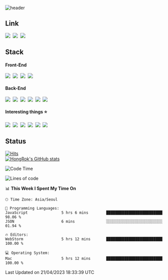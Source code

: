 ![header](https://capsule-render.vercel.app/api?type=waving&color=065ac9&height=300&section=header&text=HongRok%20K.&fontSize=80&animation=fadeIn&fontColor=FFFFFF&fontAlignY=45)

## Link
<a href="https://instagram.com/hlog2e"><img src="https://img.shields.io/badge/Instagram-E4405F?style=for-the-badge&logo=Instagram&logoColor=white"/></a>&nbsp;
<a href="http://qr.kakao.com/talk/3JA.ajCCzW9BVj218iY56kAPwNA-"><img src="https://img.shields.io/badge/hlog2e-FFCD00?style=for-the-badge&logo=KakaoTalk&logoColor=white"/></a>&nbsp;
<img src="https://img.shields.io/badge/HongRok%237777-5865F2?style=for-the-badge&logo=Discord&logoColor=white"/>&nbsp;

## Stack
#### Front-End
<img src="https://img.shields.io/badge/React-61DAFB?style=flat-square&logo=React&logoColor=white"/>&nbsp;
<img src="https://img.shields.io/badge/Next.js-000000?style=flat-square&logo=Next.js&logoColor=white"/>&nbsp;
<img src="https://img.shields.io/badge/JavaScript-F7DF1E?style=flat-square&logo=JavaScript&logoColor=white"/>&nbsp;
<img src="https://img.shields.io/badge/Tailwind CSS-06B6D4?style=flat-square&logo=Tailwind CSS&logoColor=white"/>&nbsp;
#### Back-End
<img src="https://img.shields.io/badge/Node.js-339933?style=flat-square&logo=Node.js&logoColor=white"/>&nbsp; 
<img src="https://img.shields.io/badge/Express-000000?style=flat-square&logo=Express&logoColor=white"/>&nbsp; 
<img src="https://img.shields.io/badge/Docker-2496ED?style=flat-square&logo=Docker&logoColor=white"/>&nbsp; 
<img src="https://img.shields.io/badge/MySQL-4479A1?style=flat-square&logo=MySQL&logoColor=white"/>&nbsp; 
<img src="https://img.shields.io/badge/MariaDB-003545?style=flat-square&logo=MariaDB&logoColor=white"/>&nbsp; 
<img src="https://img.shields.io/badge/Firebase-FFCA28?style=flat-square&logo=Firebase&logoColor=white"/>&nbsp; 
#### Interesting things ⭐️
<img src="https://img.shields.io/badge/Python-3776AB?style=flat-square&logo=Python&logoColor=white"/>&nbsp;
<img src="https://img.shields.io/badge/OpenCV-5C3EE8?style=flat-square&logo=5C3EE8&logoColor=white"/>&nbsp; 
<img src="https://img.shields.io/badge/C-A8B9CC?style=flat-square&logo=C&logoColor=white"/>&nbsp; 
<img src="https://img.shields.io/badge/Arduino-00979D?style=flat-square&logo=Arduino&logoColor=white"/>&nbsp; 
<img src="https://img.shields.io/badge/Home%20Assistant-41BDF5?style=flat-square&logo=Home%20Assistant&logoColor=white"/>&nbsp; 
<img src="https://img.shields.io/badge/Raspberry%20Pi-A22846?style=flat-square&logo=Raspberry%20Pi&logoColor=white"/>&nbsp; 

## Status
[![Hits](https://hits.seeyoufarm.com/api/count/incr/badge.svg?url=https%3A%2F%2Fgithub.com%2Fhlog2e&count_bg=%2358CAFB&title_bg=%23555555&icon=&icon_color=%23E7E7E7&title=hits&edge_flat=false)](https://hits.seeyoufarm.com)<br/>
[![HongRok's GitHub stats](https://github-readme-stats.vercel.app/api?username=hlog2e)](https://github.com/anuraghazra/github-readme-stats)
<!--START_SECTION:waka-->
![Code Time](http://img.shields.io/badge/Code%20Time-317%20hrs%2026%20mins-blue)

![Lines of code](https://img.shields.io/badge/From%20Hello%20World%20I%27ve%20Written-376.4%20thousand%20lines%20of%20code-blue)

📊 **This Week I Spent My Time On** 

```text
🕑︎ Time Zone: Asia/Seoul

💬 Programming Languages: 
JavaScript               5 hrs 6 mins        █████████████████████████   98.06 % 
JSON                     6 mins              ░░░░░░░░░░░░░░░░░░░░░░░░░   01.94 % 

🔥 Editors: 
WebStorm                 5 hrs 12 mins       █████████████████████████   100.00 % 

💻 Operating System: 
Mac                      5 hrs 12 mins       █████████████████████████   100.00 % 
```


 Last Updated on 21/04/2023 18:33:39 UTC
<!--END_SECTION:waka-->
